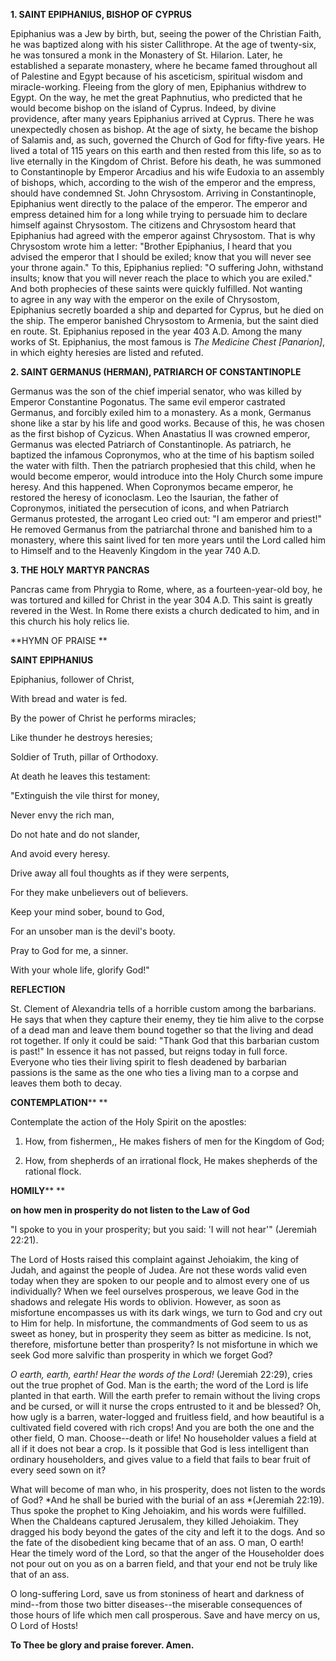 
**1. SAINT EPIPHANIUS, BISHOP OF CYPRUS**

Epiphanius was a Jew by birth, but, seeing the power of the Christian Faith, he was baptized along with his sister Callithrope. At the age of twenty-six, he was tonsured a monk in the Monastery of St. Hilarion. Later, he established a separate monastery, where he became famed throughout all of Palestine and Egypt because of his asceticism, spiritual wisdom and miracle-working. Fleeing from the glory of men, Epiphanius withdrew to Egypt. On the way, he met the great Paphnutius, who predicted that he would become bishop on the island of Cyprus. Indeed, by divine providence, after many years Epiphanius arrived at Cyprus. There he was unexpectedly chosen as bishop. At the age of sixty, he became the bishop of Salamis and, as such, governed the Church of God for fifty-five years. He lived a total of 115 years on this earth and then rested from this life, so as to live eternally in the Kingdom of Christ. Before his death, he was summoned to Constantinople by Emperor Arcadius and his wife Eudoxia to an assembly of bishops, which, according to the wish of the emperor and the empress, should have condemned St. John Chrysostom. Arriving in Constantinople, Epiphanius went directly to the palace of the emperor. The emperor and empress detained him for a long while trying to persuade him to declare himself against Chrysostom. The citizens and Chrysostom heard that Epiphanius had agreed with the emperor against Chrysostom. That is why Chrysostom wrote him a letter: "Brother Epiphanius, I heard that you advised the emperor that I should be exiled; know that you will never see your throne again." To this, Epiphanius replied: "O suffering John, withstand insults; know that you will never reach the place to which you are exiled." And both prophecies of these saints were quickly fulfilled. Not wanting to agree in any way with the emperor on the exile of Chrysostom, Epiphanius secretly boarded a ship and departed for Cyprus, but he died on the ship. The emperor banished Chrysostom to Armenia, but the saint died en route. St. Epiphanius reposed in the year 403 A.D. Among the many works of St. Epiphanius, the most famous is *The Medicine Chest [Panarion]*, in which eighty heresies are listed and refuted.

**2. SAINT GERMANUS (HERMAN), PATRIARCH OF CONSTANTINOPLE**

Germanus was the son of the chief imperial senator, who was killed by Emperor Constantine Pogonatus. The same evil emperor castrated Germanus, and forcibly exiled him to a monastery. As a monk, Germanus shone like a star by his life and good works. Because of this, he was chosen as the first bishop of Cyzicus. When Anastatius II was crowned emperor, Germanus was elected Patriarch of Constantinople. As patriarch, he baptized the infamous Copronymos, who at the time of his baptism soiled the water with filth. Then the patriarch prophesied that this child, when he would become emperor, would introduce into the Holy Church some impure heresy. And this happened. When Copronymos became emperor, he restored the heresy of iconoclasm. Leo the Isaurian, the father of Copronymos, initiated the persecution of icons, and when Patriarch Germanus protested, the arrogant Leo cried out: "I am emperor and priest!" He removed Germanus from the patriarchal throne and banished him to a monastery, where this saint lived for ten more years until the Lord called him to Himself and to the Heavenly Kingdom in the year 740 A.D.

**3. THE HOLY MARTYR PANCRAS**

Pancras came from Phrygia to Rome, where, as a fourteen-year-old boy, he was tortured and killed for Christ in the year 304 A.D. This saint is greatly revered in the West. In Rome there exists a church dedicated to him, and in this church his holy relics lie.



**HYMN OF PRAISE
**

**SAINT EPIPHANIUS**

Epiphanius, follower of Christ,

With bread and water is fed.

By the power of Christ he performs miracles;

Like thunder he destroys heresies;

Soldier of Truth, pillar of Orthodoxy.

At death he leaves this testament:

"Extinguish the vile thirst for money,

Never envy the rich man,

Do not hate and do not slander,

And avoid every heresy.

Drive away all foul thoughts as if they were serpents,

For they make unbelievers out of believers.

Keep your mind sober, bound to God,

For an unsober man is the devil's booty.

Pray to God for me, a sinner.

With your whole life, glorify God!"


**REFLECTION**

St. Clement of Alexandria tells of a horrible custom among the barbarians. He says that when they capture their enemy, they tie him alive to the corpse of a dead man and leave them bound together so that the living and dead rot together. If only it could be said: "Thank God that this barbarian custom is past!" In essence it has not passed, but reigns today in full force. Everyone who ties their living spirit to flesh deadened by barbarian passions is the same as the one who ties a living man to a corpse and leaves them both to decay.

**CONTEMPLATION****
**


Contemplate the action of the Holy Spirit on the apostles:

1.  How, from fishermen,, He makes fishers of men for the Kingdom of God;

1.  How, from shepherds of an irrational flock, He makes shepherds of the rational flock.



**HOMILY****
**


**on how men in prosperity do not listen to the Law of God**

"I spoke to you in your prosperity; but you said: 'I will not hear'" (Jeremiah 22:21).

The Lord of Hosts raised this complaint against Jehoiakim, the king of Judah, and against the people of Judea. Are not these words valid even today when they are spoken to our people and to almost every one of us individually? When we feel ourselves prosperous, we leave God in the shadows and relegate His words to oblivion. However, as soon as misfortune encompasses us with its dark wings, we turn to God and cry out to Him for help. In misfortune, the commandments of God seem to us as sweet as honey, but in prosperity they seem as bitter as medicine. Is not, therefore, misfortune better than prosperity? Is not misfortune in which we seek God more salvific than prosperity in which we forget God?

*O earth, earth, earth! Hear the words of the Lord!* (Jeremiah 22:29), cries out the true prophet of God. Man is the earth; the word of the Lord is life planted in that earth. Will the earth prefer to remain without the living crops and be cursed, or will it nurse the crops entrusted to it and be blessed? Oh, how ugly is a barren, water-logged and fruitless field, and how beautiful is a cultivated field covered with rich crops! And you are both the one and the other field, O man. Choose--death or life! No householder values a field at all if it does not bear a crop. Is it possible that God is less intelligent than ordinary householders, and gives value to a field that fails to bear fruit of every seed sown on it?

What will become of man who, in his prosperity, does not listen to the words of God? *And he shall be buried with the burial of an ass *(Jeremiah 22:19). Thus spoke the prophet to King Jehoiakim, and his words were fulfilled. When the Chaldeans captured Jerusalem, they killed Jehoiakim. They dragged his body beyond the gates of the city and left it to the dogs. And so the fate of the disobedient king became that of an ass. O man, O earth! Hear the timely word of the Lord, so that the anger of the Householder does not pour out on you as on a barren field, and that your end not be truly like that of an ass.

O long-suffering Lord, save us from stoniness of heart and darkness of mind--from those two bitter diseases--the miserable consequences of those hours of life which men call prosperous. Save and have mercy on us, O Lord of Hosts!

**To Thee be glory and praise forever. Amen.**

 
